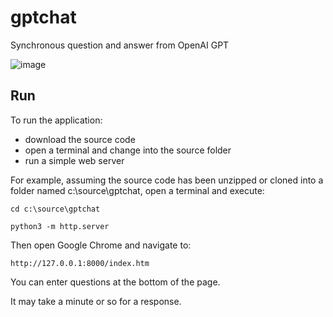# gptchat
Synchronous question and answer from OpenAI GPT

![image](https://user-images.githubusercontent.com/2164086/219503932-170547b2-8087-43a0-9577-192ae1e88935.png)

## Run

To run the application:

* download the source code
* open a terminal and change into the source folder
* run a simple web server

For example, assuming the source code has been unzipped or cloned into a folder named c:\source\gptchat, open a terminal and execute:

```
cd c:\source\gptchat

python3 -m http.server
```

Then open Google Chrome and navigate to:

```
http://127.0.0.1:8000/index.htm
```

You can enter questions at the bottom of the page.

It may take a minute or so for a response.
